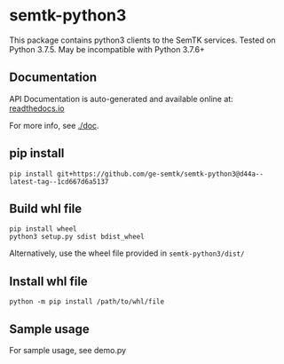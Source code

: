 # semtk-python3
This package contains python3 clients to the SemTK services.
Tested on Python 3.7.5.  May be incompatible with Python 3.7.6+

## Documentation

API Documentation is auto-generated and available online at:
[readthedocs.io](https://semtk-python3.readthedocs.io/en/latest/api/semtk3.html)

For more info, see [./doc](./doc/README.md).

## pip install
```
pip install git+https://github.com/ge-semtk/semtk-python3@d44a--latest-tag--1cd667d6a5137
```

## Build whl file
```
pip install wheel
python3 setup.py sdist bdist_wheel
```
Alternatively, use the wheel file provided in `semtk-python3/dist/`

## Install whl file
```
python -m pip install /path/to/whl/file
```
## Sample usage

For sample usage, see demo.py
